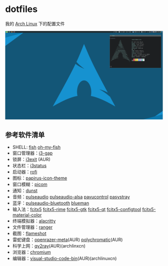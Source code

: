 # dotfiles

我的 [Arch Linux](https://www.archlinux.org/) 下的配置文件

![screenshot](Pictures/screenshot.png)

## 参考软件清单
- SHELL: [fish](https://www.archlinux.org/packages/?q=fish) [oh-my-fish](https://github.com/oh-my-fish/oh-my-fish)
- 窗口管理器：[i3-gap](https://www.archlinux.org/packages/?q=i3-gaps)
- 锁屏：[i3exit](https://aur.archlinux.org/packages/K=i3exit) (AUR)
- 状态栏：[i3status](https://www.archlinux.org/packages/?q=i3status)
- 启动器：[rofi](https://www.archlinux.org/packages/?q=rofi)
- 图标：[papirus-icon-theme](https://www.archlinux.org/packages/?q=papirus-icon-theme)
- 窗口模糊：[picom](https://www.archlinux.org/packages/?q=picom)
- 通知：[dunst](https://www.archlinux.org/packages/?q=dunst)
- 音频：[pulseaudio](https://www.archlinux.org/packages/?q=pulseaudio) [pulseaudio-alsa](https://www.archlinux.org/packages/?q=pulseaudio-alsa) [pavucontrol](https://www.archlinux.org/packages/?q=pavucontrol) [pasystray](https://www.archlinux.org/packages/?q=pasystray)
- 蓝牙：[pulseaudio-bluetooth](https://www.archlinux.org/packages/?q=pulseaudio-bluetooth) [blueman](https://www.archlinux.org/packages/?q=blueman)
- 输入法：[fcitx5](https://www.archlinux.org/packages/?q=fcitx5) [fcitx5-rime](https://www.archlinux.org/packages/?q=fcitx5-rime) [fcitx5-gtk](https://www.archlinux.org/packages/?q=fcitx5-gtk) [fcitx5-qt](https://www.archlinux.org/packages/?q=fcitx5-qt) [fcitx5-configtool](https://www.archlinux.org/packages/?q=fcitx5-configtool) [fcitx5-material-color](https://www.archlinux.org/packages/?q=fcitx5-material-color)
- 终端模拟器：[alacritty](https://www.archlinux.org/packages/?q=alacritty)
- 文件管理器：[ranger](https://www.archlinux.org/packages/?q=ranger)
- 截图：[flameshot](https://www.archlinux.org/packages/?q=flameshot)
- 雷蛇键盘：[openrazer-meta](https://aur.archlinux.org/packages/openrazer-meta)(AUR) [polychromatic](https://aur.archlinux.org/packages/polychromatic)(AUR)
- 科学上网：[qv2ray](https://aur.archlinux.org/packages/qv2ray)(AUR)(archlinxcn)
- 浏览器：[chromium](https://www.archlinux.org/packages/?q=chromium)
- 编辑器：[visual-studio-code-bin](https://aur.archlinux.org/packages/visual-studio-code-bin)(AUR)(archlinuxcn)
